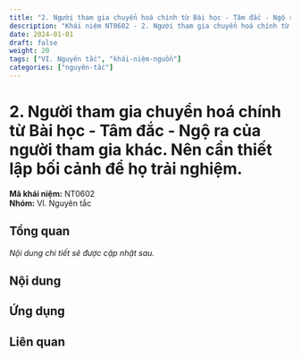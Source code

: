 ```yaml
---
title: "2. Người tham gia chuyển hoá chính từ Bài học - Tâm đắc - Ngộ ra của người tham gia khác. Nên cần thiết lập bối cảnh để họ trải nghiệm."
description: "Khái niệm NT0602 - 2. Người tham gia chuyển hoá chính từ Bài học - Tâm đắc - Ngộ ra của người tham gia khác. Nên cần thiết lập bối cảnh để họ trải nghiệm."
date: 2024-01-01
draft: false
weight: 20
tags: ["VI. Nguyên tắc", "khái-niệm-nguồn"]
categories: ["nguyên-tắc"]
---
```


# 2. Người tham gia chuyển hoá chính từ Bài học - Tâm đắc - Ngộ ra của người tham gia khác. Nên cần thiết lập bối cảnh để họ trải nghiệm.

**Mã khái niệm:** NT0602  
**Nhóm:** VI. Nguyên tắc

## Tổng quan

*Nội dung chi tiết sẽ được cập nhật sau.*

## Nội dung

<!-- Nội dung chi tiết sẽ được điền vào đây -->

## Ứng dụng

<!-- Cách ứng dụng khái niệm này trong thực tế -->

## Liên quan

<!-- Các khái niệm liên quan khác -->
